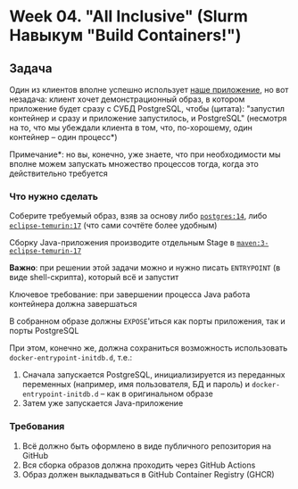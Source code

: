 # Week 04. "All Inclusive" (Slurm Навыкум "Build Containers!")

## Задача

Один из клиентов вполне успешно использует [наше приложение](../../03_week/0301_springboot/), но вот незадача: клиент хочет демонстрационный образ, в котором приложение будет сразу с СУБД PostgreSQL, чтобы (цитата): "запустил контейнер и сразу и приложение запустилось, и PostgreSQL" (несмотря на то, что мы убеждали клиента в том, что, по-хорошему, один контейнер &ndash; один процесс*)

Примечание*: но вы, конечно, уже знаете, что при необходимости мы вполне можем запускать множество процессов тогда, когда это действительно требуется

### Что нужно сделать

Соберите требуемый образ, взяв за основу либо [`postgres:14`](https://hub.docker.com/_/postgres), либо [`eclipse-temurin:17`](https://hub.docker.com/_/eclipse-temurin/) (что сами сочтёте более удобным)

Сборку Java-приложения производите отдельным Stage в [`maven:3-eclipse-temurin-17`](https://hub.docker.com/_/maven)

**Важно**: при решении этой задачи можно и нужно писать `ENTRYPOINT` (в виде shell-скрипта), который всё и запустит

Ключевое требование: при завершении процесса Java работа контейнера должна завершаться

В собранном образе должны `EXPOSE`'иться как порты приложения, так и порты PostgreSQL

При этом, конечно же, должна сохраниться возможность использовать `docker-entrypoint-initdb.d`, т.е.:
1. Сначала запускается PostgreSQL, инициализируется из переданных переменных (например, имя пользователя, БД и пароль) и `docker-entrypoint-initdb.d` &ndash; как в оригинальном образе
2. Затем уже запускается Java-приложение

### Требования

1. Всё должно быть оформлено в виде публичного репозитория на GitHub
2. Вся сборка образов должна проходить через GitHub Actions
3. Образ должен выкладываться в GitHub Container Registry (GHCR)
